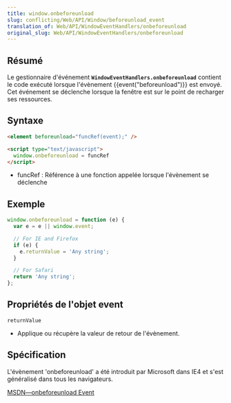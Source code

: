 ```yaml
---
title: window.onbeforeunload
slug: conflicting/Web/API/Window/beforeunload_event
translation_of: Web/API/WindowEventHandlers/onbeforeunload
original_slug: Web/API/WindowEventHandlers/onbeforeunload
---
```

## Résumé

Le gestionnaire d'événement **`WindowEventHandlers.onbeforeunload`** contient le code exécuté lorsque l'évènement {{event("beforeunload")}} est envoyé. Cet événement se déclenche lorsque la fenêtre est sur le point de recharger ses ressources.

## Syntaxe

```html
<element beforeunload="funcRef(event);" />
```

```html
<script type="text/javascript">
  window.onbeforeunload = funcRef
</script>
```

- funcRef : Référence à une fonction appelée lorsque l'évènement se déclenche

## Exemple

```js
window.onbeforeunload = function (e) {
  var e = e || window.event;

  // For IE and Firefox
  if (e) {
    e.returnValue = 'Any string';
  }

  // For Safari
  return 'Any string';
};
```

## Propriétés de l'objet **event**

```
returnValue
```

- Applique ou récupère la valeur de retour de l'évènement.

## Spécification

L'évènement 'onbeforeunload' a été introduit par Microsoft dans IE4 et s'est généralisé dans tous les navigateurs.

[MSDN—onbeforeunload Event](http://msdn.microsoft.com/en-us/library/ms536907%28VS.85%29.aspx)
